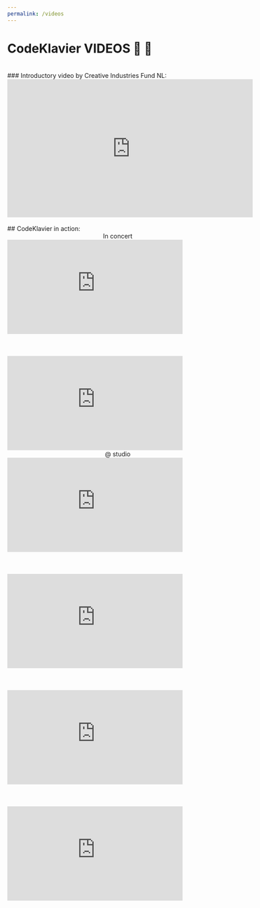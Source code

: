 ```yaml
---
permalink: /videos
---
```


# CodeKlavier VIDEOS 🎥 🎹

<br>
### Introductory video by Creative Industries Fund NL:
<div style='text-align:center'>
<iframe width="560" height="315" src="https://www.youtube-nocookie.com/embed/UPYYa30Syxw?rel=0&amp;showinfo=0" frameborder="0" allow="autoplay; encrypted-media" allowfullscreen></iframe>
</div>

<br>
## CodeKlavier in action:
<div class='vids-cols'>

<div style='display:flex; flex-flow:column; text-align:center'>
<div>In concert</div>
<iframe width="400" height="215" src="https://www.youtube-nocookie.com/embed/HrUNrb3ihl0?rel=0" frameborder="0" allow="autoplay; encrypted-media" allowfullscreen></iframe>
<div style='height:50px'></div>
<iframe width="400" height="215" src="https://www.youtube-nocookie.com/embed/N_Vpo5jzH_c?rel=0" frameborder="0" allow="autoplay; encrypted-media" allowfullscreen></iframe>
</div>

<div style='display:flex; flex-flow:column; text-align:center'>
<div>@ studio</div>
<iframe width="400" height="215" src="https://www.youtube-nocookie.com/embed/p65YavCUEuQ" frameborder="0" allow="accelerometer; autoplay; encrypted-media; gyroscope; picture-in-picture" allowfullscreen></iframe>
<div style='height:50px'></div> 
<iframe width="400" height="215" src="https://www.youtube.com/embed/6QEhnffDlk8?rel=0" frameborder="0" allow="autoplay; encrypted-media" allowfullscreen></iframe>
<div style='height:50px'></div>
<iframe width="400" height="215" src="https://www.youtube-nocookie.com/embed/_r2omaPtG5Y?rel=0" frameborder="0" allow="autoplay; encrypted-media" allowfullscreen></iframe>
<div style='height:50px'></div> 
<iframe width="400" height="215" src="https://www.youtube-nocookie.com/embed/ytpB8FB6VTU?rel=0" frameborder="0" allow="autoplay; encrypted-media" allowfullscreen></iframe>
</div>

</div>
